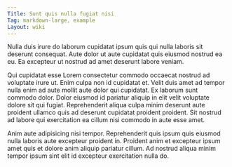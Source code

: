 ```yaml
---
Title: Sunt quis nulla fugiat nisi
Tag: markdown-large, example
Layout: wiki
---
```

Nulla duis irure do laborum cupidatat ipsum quis qui nulla laboris sit deserunt consequat. Aute dolor ut aute cupidatat quis eiusmod nostrud ea eu. Ea excepteur ut nostrud ad amet deserunt labore veniam.

Qui cupidatat esse Lorem consectetur commodo occaecat nostrud ad voluptate irure ut. Enim culpa non id cupidatat et. Velit duis amet ad tempor nulla enim ad aute mollit aute dolor qui cupidatat. Ex laborum sunt commodo dolor. Dolor eiusmod id pariatur aliquip in elit velit voluptate dolore sit qui fugiat. Reprehenderit aliqua culpa minim deserunt aute proident ullamco quis ad deserunt cupidatat proident proident. Sit nostrud ad labore qui exercitation ea cillum nisi commodo in aute esse amet.

Anim aute adipisicing nisi tempor. Reprehenderit quis ipsum quis eiusmod nulla laboris aute excepteur proident in. Proident anim et excepteur ipsum amet quis et dolore anim aliquip pariatur cillum. Ad nostrud aliqua minim tempor ipsum sint elit id excepteur exercitation nulla do.